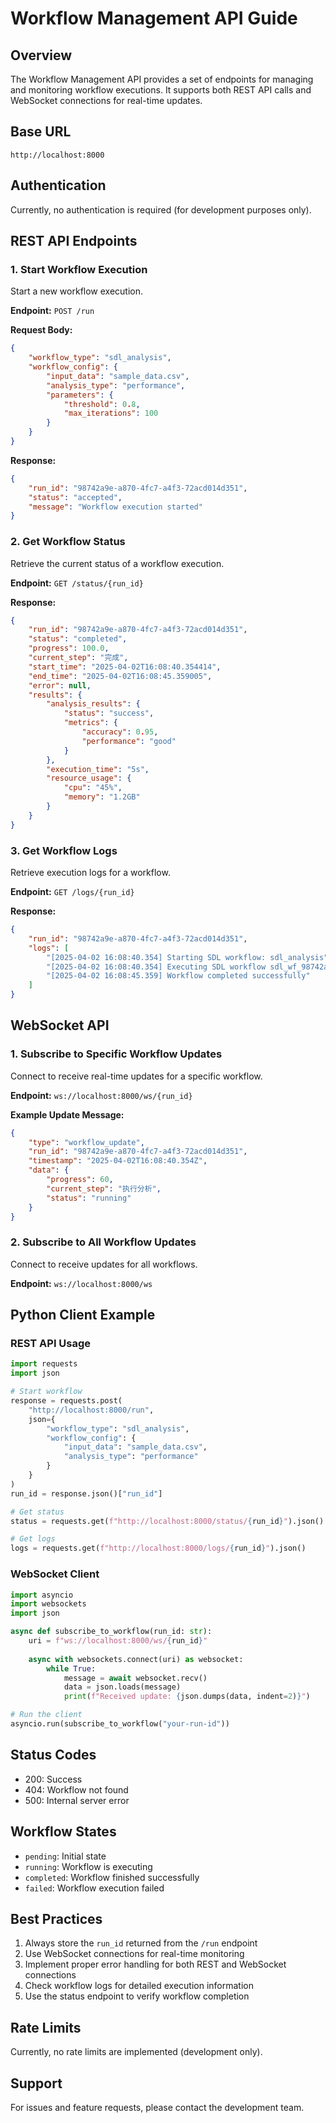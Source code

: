 # Workflow Management API Guide

## Overview
The Workflow Management API provides a set of endpoints for managing and monitoring workflow executions. It supports both REST API calls and WebSocket connections for real-time updates.

## Base URL
```
http://localhost:8000
```

## Authentication
Currently, no authentication is required (for development purposes only).

## REST API Endpoints

### 1. Start Workflow Execution
Start a new workflow execution.

**Endpoint:** `POST /run`

**Request Body:**
```json
{
    "workflow_type": "sdl_analysis",
    "workflow_config": {
        "input_data": "sample_data.csv",
        "analysis_type": "performance",
        "parameters": {
            "threshold": 0.8,
            "max_iterations": 100
        }
    }
}
```

**Response:**
```json
{
    "run_id": "98742a9e-a870-4fc7-a4f3-72acd014d351",
    "status": "accepted",
    "message": "Workflow execution started"
}
```

### 2. Get Workflow Status
Retrieve the current status of a workflow execution.

**Endpoint:** `GET /status/{run_id}`

**Response:**
```json
{
    "run_id": "98742a9e-a870-4fc7-a4f3-72acd014d351",
    "status": "completed",
    "progress": 100.0,
    "current_step": "完成",
    "start_time": "2025-04-02T16:08:40.354414",
    "end_time": "2025-04-02T16:08:45.359005",
    "error": null,
    "results": {
        "analysis_results": {
            "status": "success",
            "metrics": {
                "accuracy": 0.95,
                "performance": "good"
            }
        },
        "execution_time": "5s",
        "resource_usage": {
            "cpu": "45%",
            "memory": "1.2GB"
        }
    }
}
```

### 3. Get Workflow Logs
Retrieve execution logs for a workflow.

**Endpoint:** `GET /logs/{run_id}`

**Response:**
```json
{
    "run_id": "98742a9e-a870-4fc7-a4f3-72acd014d351",
    "logs": [
        "[2025-04-02 16:08:40.354] Starting SDL workflow: sdl_analysis",
        "[2025-04-02 16:08:40.354] Executing SDL workflow sdl_wf_98742a9e-a870-4fc7-a4f3-72acd014d351",
        "[2025-04-02 16:08:45.359] Workflow completed successfully"
    ]
}
```

## WebSocket API

### 1. Subscribe to Specific Workflow Updates
Connect to receive real-time updates for a specific workflow.

**Endpoint:** `ws://localhost:8000/ws/{run_id}`

**Example Update Message:**
```json
{
    "type": "workflow_update",
    "run_id": "98742a9e-a870-4fc7-a4f3-72acd014d351",
    "timestamp": "2025-04-02T16:08:40.354Z",
    "data": {
        "progress": 60,
        "current_step": "执行分析",
        "status": "running"
    }
}
```

### 2. Subscribe to All Workflow Updates
Connect to receive updates for all workflows.

**Endpoint:** `ws://localhost:8000/ws`

## Python Client Example

### REST API Usage
```python
import requests
import json

# Start workflow
response = requests.post(
    "http://localhost:8000/run",
    json={
        "workflow_type": "sdl_analysis",
        "workflow_config": {
            "input_data": "sample_data.csv",
            "analysis_type": "performance"
        }
    }
)
run_id = response.json()["run_id"]

# Get status
status = requests.get(f"http://localhost:8000/status/{run_id}").json()

# Get logs
logs = requests.get(f"http://localhost:8000/logs/{run_id}").json()
```

### WebSocket Client
```python
import asyncio
import websockets
import json

async def subscribe_to_workflow(run_id: str):
    uri = f"ws://localhost:8000/ws/{run_id}"
    
    async with websockets.connect(uri) as websocket:
        while True:
            message = await websocket.recv()
            data = json.loads(message)
            print(f"Received update: {json.dumps(data, indent=2)}")

# Run the client
asyncio.run(subscribe_to_workflow("your-run-id"))
```

## Status Codes
- 200: Success
- 404: Workflow not found
- 500: Internal server error

## Workflow States
- `pending`: Initial state
- `running`: Workflow is executing
- `completed`: Workflow finished successfully
- `failed`: Workflow execution failed

## Best Practices
1. Always store the `run_id` returned from the `/run` endpoint
2. Use WebSocket connections for real-time monitoring
3. Implement proper error handling for both REST and WebSocket connections
4. Check workflow logs for detailed execution information
5. Use the status endpoint to verify workflow completion

## Rate Limits
Currently, no rate limits are implemented (development only).

## Support
For issues and feature requests, please contact the development team. 
